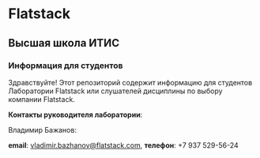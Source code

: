 # Flatstack
## Высшая школа ИТИС
### Информация для студентов

Здравствуйте! Этот репозиторий содержит информацию для студентов Лаборатории Flatstack или слушателей дисциплины по выбору компании Flatstack.

**Контакты руководителя лаборатории**:

Владимир Бажанов:

**email**: vladimir.bazhanov@flatstack.com, **телефон**: +7 937 529-56-24

